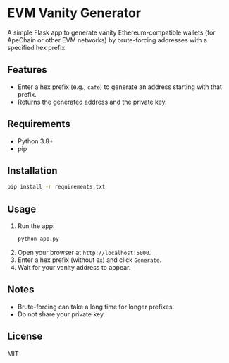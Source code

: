 # EVM Vanity Generator

A simple Flask app to generate vanity Ethereum-compatible wallets (for ApeChain or other EVM networks) by brute-forcing addresses with a specified hex prefix.

## Features

- Enter a hex prefix (e.g., `cafe`) to generate an address starting with that prefix.
- Returns the generated address and the private key.

## Requirements

- Python 3.8+
- pip

## Installation

```bash
pip install -r requirements.txt
```

## Usage

1. Run the app:
   ```bash
   python app.py
   ```
2. Open your browser at `http://localhost:5000`.
3. Enter a hex prefix (without `0x`) and click `Generate`.
4. Wait for your vanity address to appear.

## Notes

- Brute-forcing can take a long time for longer prefixes.
- Do not share your private key.

## License

MIT
